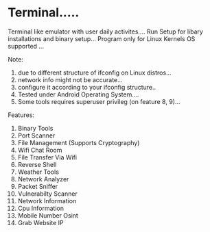 # Terminal.....
Terminal like emulator with user daily activites....
Run Setup for libary installations and binary setup...
Program only for Linux Kernels OS supported ...

Note:
1. due to different structure of ifconfig on Linux distros...
2. network info might not be accurate...
3. configure it according to your ifconfig structure..
4. Tested under Android Operating System....
5. Some tools requires superuser privileg (on feature 8, 9)...

Features:
1. Binary Tools
2. Port Scanner
3. File Management (Supports Cryptography)
4. Wifi Chat Room
5. File Transfer Via Wifi
6. Reverse Shell
7. Weather Tools
8. Network Analyzer
9. Packet Sniffer
10. Vulnerabilty Scanner
11. Network Information
12. Cpu Information
13. Mobile Number Osint
14. Grab Website IP

